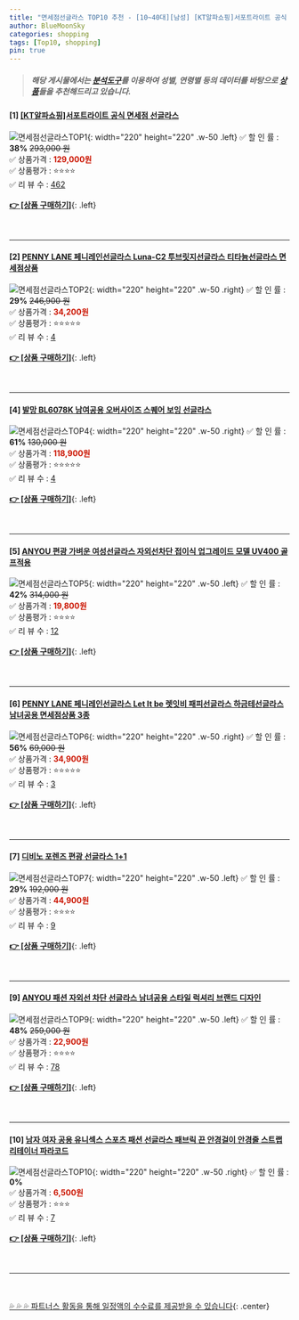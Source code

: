 ```yaml
---
title: "면세점선글라스 TOP10 추천 - [10~40대][남성] [KT알파쇼핑]서포트라이트 공식 면세점 선글라스"
author: BlueMoonSky
categories: shopping
tags: [Top10, shopping]
pin: true
---
```


> ##### 해당 게시물에서는 [**분석도구**](https://itemscout.io/)를 이용하여 **성별**, **연령별** 등의 데이터를 바탕으로 [**상품**](https://link.coupang.com/a/baae76)들을 추천해드리고 있습니다.

#### [1] [[KT알파쇼핑]서포트라이트 공식 면세점 선글라스](https://link.coupang.com/re/AFFSDP?lptag=AF5964186&subid=bluemoonsky6999&pageKey=7605754832&traceid=V0-153&itemId=20130895757&vendorItemId=86842414804)
![면세점선글라스TOP1](https://thumbnail6.coupangcdn.com/thumbnails/remote/230x230ex/image/vendor_inventory/8611/71e5eed9231a230e1a07940cb83060d9853b31a3ada11bd7259bebf05684.jpg){: width="220" height="220" .w-50 .left}
✅ 할 인 률 : **38%** ~~<del class="base-price"> 293,000  </del>원~~<br>
✅ 상품가격 : <span style="color:#cb1400"> **129,000원** </span><br>
✅ 상품평가 : ⭐⭐⭐⭐<br>
✅ 리 뷰 수 : [462](https://link.coupang.com/re/AFFSDP?lptag=AF5964186&subid=bluemoonsky6999&pageKey=7605754832&traceid=V0-153&itemId=20130895757&vendorItemId=86842414804)<br>
<br>
[**👉  [상품 구매하기]**](https://link.coupang.com/re/AFFSDP?lptag=AF5964186&subid=bluemoonsky6999&pageKey=7605754832&traceid=V0-153&itemId=20130895757&vendorItemId=86842414804){: .left}
<br>
<br>
<br>

***

#### [2] [PENNY LANE 페니레인선글라스 Luna-C2 투브릿지선글라스 티타늄선글라스 면세점상품](https://link.coupang.com/re/AFFSDP?lptag=AF5964186&subid=bluemoonsky6999&pageKey=1139195357&traceid=V0-153&itemId=2109847587&vendorItemId=70108593490)
![면세점선글라스TOP2](https://thumbnail8.coupangcdn.com/thumbnails/remote/230x230ex/image/operator/2109847587/ebbc6fcc-8c90-f2c7-83dd-0c5772c7a676.jpg){: width="220" height="220" .w-50 .right}
✅ 할 인 률 : **29%** ~~<del class="base-price"> 246,900  </del>원~~<br>
✅ 상품가격 : <span style="color:#cb1400"> **34,200원** </span><br>
✅ 상품평가 : ⭐⭐⭐⭐⭐<br>
✅ 리 뷰 수 : [4](https://link.coupang.com/re/AFFSDP?lptag=AF5964186&subid=bluemoonsky6999&pageKey=1139195357&traceid=V0-153&itemId=2109847587&vendorItemId=70108593490)<br>
<br>
[**👉  [상품 구매하기]**](https://link.coupang.com/re/AFFSDP?lptag=AF5964186&subid=bluemoonsky6999&pageKey=1139195357&traceid=V0-153&itemId=2109847587&vendorItemId=70108593490){: .left}
<br>
<br>
<br>

***

#### [4] [발망 BL6078K 남여공용 오버사이즈 스퀘어 보잉 선글라스](https://link.coupang.com/re/AFFSDP?lptag=AF5964186&subid=bluemoonsky6999&pageKey=7090906896&traceid=V0-153&itemId=17669916927&vendorItemId=84835309840)
![면세점선글라스TOP4](https://thumbnail6.coupangcdn.com/thumbnails/remote/230x230ex/image/vendor_inventory/299e/b899aafb26ef2a8a8d268c68bb1380c147f1e3911bae669a626e919c4adc.jpg){: width="220" height="220" .w-50 .right}
✅ 할 인 률 : **61%** ~~<del class="base-price"> 130,000  </del>원~~<br>
✅ 상품가격 : <span style="color:#cb1400"> **118,900원** </span><br>
✅ 상품평가 : ⭐⭐⭐⭐⭐<br>
✅ 리 뷰 수 : [4](https://link.coupang.com/re/AFFSDP?lptag=AF5964186&subid=bluemoonsky6999&pageKey=7090906896&traceid=V0-153&itemId=17669916927&vendorItemId=84835309840)<br>
<br>
[**👉  [상품 구매하기]**](https://link.coupang.com/re/AFFSDP?lptag=AF5964186&subid=bluemoonsky6999&pageKey=7090906896&traceid=V0-153&itemId=17669916927&vendorItemId=84835309840){: .left}
<br>
<br>
<br>

***

#### [5] [ANYOU 편광 가벼운 여성선글라스 자외선차단 접이식 업그레이드 모델 UV400 골프적용](https://link.coupang.com/re/AFFSDP?lptag=AF5964186&subid=bluemoonsky6999&pageKey=7368103912&traceid=V0-153&itemId=18999690045&vendorItemId=86516999597)
![면세점선글라스TOP5](https://thumbnail8.coupangcdn.com/thumbnails/remote/230x230ex/image/vendor_inventory/1671/1024de1ecc037e1d746bca66c8c2f8a6a1782df6385b1126083384c70a50.jpg){: width="220" height="220" .w-50 .left}
✅ 할 인 률 : **42%** ~~<del class="base-price"> 314,000  </del>원~~<br>
✅ 상품가격 : <span style="color:#cb1400"> **19,800원** </span><br>
✅ 상품평가 : ⭐⭐⭐⭐<br>
✅ 리 뷰 수 : [12](https://link.coupang.com/re/AFFSDP?lptag=AF5964186&subid=bluemoonsky6999&pageKey=7368103912&traceid=V0-153&itemId=18999690045&vendorItemId=86516999597)<br>
<br>
[**👉  [상품 구매하기]**](https://link.coupang.com/re/AFFSDP?lptag=AF5964186&subid=bluemoonsky6999&pageKey=7368103912&traceid=V0-153&itemId=18999690045&vendorItemId=86516999597){: .left}
<br>
<br>
<br>

***

#### [6] [PENNY LANE 페니레인선글라스 Let It be 렛잇비 패피선글라스 하금테선글라스 남녀공용 면세점상품 3종](https://link.coupang.com/re/AFFSDP?lptag=AF5964186&subid=bluemoonsky6999&pageKey=1500568485&traceid=V0-153&itemId=2576663029&vendorItemId=70568936814)
![면세점선글라스TOP6](https://thumbnail9.coupangcdn.com/thumbnails/remote/230x230ex/image/vendor_inventory/ec0c/9bb110b94d65d8d3d9fb0d88094b626edf23ce9615d494caf5f423a7b4a5.jpg){: width="220" height="220" .w-50 .right}
✅ 할 인 률 : **56%** ~~<del class="base-price"> 69,000  </del>원~~<br>
✅ 상품가격 : <span style="color:#cb1400"> **34,900원** </span><br>
✅ 상품평가 : ⭐⭐⭐⭐⭐<br>
✅ 리 뷰 수 : [3](https://link.coupang.com/re/AFFSDP?lptag=AF5964186&subid=bluemoonsky6999&pageKey=1500568485&traceid=V0-153&itemId=2576663029&vendorItemId=70568936814)<br>
<br>
[**👉  [상품 구매하기]**](https://link.coupang.com/re/AFFSDP?lptag=AF5964186&subid=bluemoonsky6999&pageKey=1500568485&traceid=V0-153&itemId=2576663029&vendorItemId=70568936814){: .left}
<br>
<br>
<br>

***

#### [7] [디비노 포렌즈 편광 선글라스 1+1](https://link.coupang.com/re/AFFSDP?lptag=AF5964186&subid=bluemoonsky6999&pageKey=5166189528&traceid=V0-153&itemId=7117147781&vendorItemId=74408989488)
![면세점선글라스TOP7](https://thumbnail8.coupangcdn.com/thumbnails/remote/230x230ex/image/vendor_inventory/0458/75601ca0ec2699276d87d97bd3907a36ab58953715b1bd7d1dc3b27a76d5.jpg){: width="220" height="220" .w-50 .left}
✅ 할 인 률 : **29%** ~~<del class="base-price"> 192,000  </del>원~~<br>
✅ 상품가격 : <span style="color:#cb1400"> **44,900원** </span><br>
✅ 상품평가 : ⭐⭐⭐⭐<br>
✅ 리 뷰 수 : [9](https://link.coupang.com/re/AFFSDP?lptag=AF5964186&subid=bluemoonsky6999&pageKey=5166189528&traceid=V0-153&itemId=7117147781&vendorItemId=74408989488)<br>
<br>
[**👉  [상품 구매하기]**](https://link.coupang.com/re/AFFSDP?lptag=AF5964186&subid=bluemoonsky6999&pageKey=5166189528&traceid=V0-153&itemId=7117147781&vendorItemId=74408989488){: .left}
<br>
<br>
<br>

***

#### [9] [ANYOU 패션 자외선 차단 선글라스 남녀공용 스타일 럭셔리 브랜드 디자인](https://link.coupang.com/re/AFFSDP?lptag=AF5964186&subid=bluemoonsky6999&pageKey=7279485100&traceid=V0-153&itemId=18582232293&vendorItemId=86556971055)
![면세점선글라스TOP9](https://thumbnail7.coupangcdn.com/thumbnails/remote/230x230ex/image/vendor_inventory/e9ab/2aca1c189a7767c1609d9c451f98b8b2682878699864185c82471b29b279.jpg){: width="220" height="220" .w-50 .left}
✅ 할 인 률 : **48%** ~~<del class="base-price"> 259,000  </del>원~~<br>
✅ 상품가격 : <span style="color:#cb1400"> **22,900원** </span><br>
✅ 상품평가 : ⭐⭐⭐⭐<br>
✅ 리 뷰 수 : [78](https://link.coupang.com/re/AFFSDP?lptag=AF5964186&subid=bluemoonsky6999&pageKey=7279485100&traceid=V0-153&itemId=18582232293&vendorItemId=86556971055)<br>
<br>
[**👉  [상품 구매하기]**](https://link.coupang.com/re/AFFSDP?lptag=AF5964186&subid=bluemoonsky6999&pageKey=7279485100&traceid=V0-153&itemId=18582232293&vendorItemId=86556971055){: .left}
<br>
<br>
<br>

***

#### [10] [남자 여자 공용 유니섹스 스포츠 패션 선글라스 패브릭 끈 안경걸이 안경줄 스트랩 리테이너 파라코드](https://link.coupang.com/re/AFFSDP?lptag=AF5964186&subid=bluemoonsky6999&pageKey=5232971293&traceid=V0-153&itemId=7371184187&vendorItemId=74662365984)
![면세점선글라스TOP10](https://thumbnail6.coupangcdn.com/thumbnails/remote/230x230ex/image/vendor_inventory/25eb/0d362855d1b0c595ae912d3d679a71c3a675e314c1592308e00d1afec1f8.jpg){: width="220" height="220" .w-50 .right}
✅ 할 인 률 : **0%** <br>
✅ 상품가격 : <span style="color:#cb1400"> **6,500원** </span><br>
✅ 상품평가 : ⭐⭐⭐<br>
✅ 리 뷰 수 : [7](https://link.coupang.com/re/AFFSDP?lptag=AF5964186&subid=bluemoonsky6999&pageKey=5232971293&traceid=V0-153&itemId=7371184187&vendorItemId=74662365984)<br>
<br>
[**👉  [상품 구매하기]**](https://link.coupang.com/re/AFFSDP?lptag=AF5964186&subid=bluemoonsky6999&pageKey=5232971293&traceid=V0-153&itemId=7371184187&vendorItemId=74662365984){: .left}
<br>
<br>
<br>

***
<br><br>[💦 💦 💦 파트너스 활동을 통해 일정액의 수수료를 제공받을 수 있습니다](https://link.coupang.com/a/baae76){: .center}